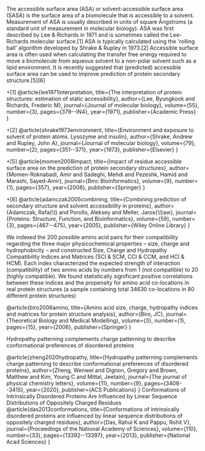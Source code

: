 The accessible surface area (ASA) or solvent-accessible surface area (SASA) is the surface area of a biomolecule that is accessible to a solvent. Measurement of ASA is usually described in units of square Ångstroms (a standard unit of measurement in molecular biology). ASA was first described by Lee & Richards in 1971 and is sometimes called the Lee-Richards molecular surface.[1] ASA is typically calculated using the 'rolling ball' algorithm developed by Shrake & Rupley in 1973.[2] Accessible surface area is often used when calculating the transfer free energy required to move a biomolecule from aqueous solvent to a non-polar solvent such as a lipid environment. It is recently suggested that (predicted) accessible surface area can be used to improve prediction of protein secondary structure.[5][6]


+[1] @article{lee1971interpretation,
  title={The interpretation of protein structures: estimation of static accessibility},
  author={Lee, Byungkook and Richards, Frederic M},
  journal={Journal of molecular biology},
  volume={55},
  number={3},
  pages={379--IN4},
  year={1971},
  publisher={Academic Press}
}

+[2] @article{shrake1973environment,
  title={Environment and exposure to solvent of protein atoms. Lysozyme and insulin},
  author={Shrake, Andrew and Rupley, John A},
  journal={Journal of molecular biology},
  volume={79},
  number={2},
  pages={351--371},
  year={1973},
  publisher={Elsevier}
}

+[5] @article{momen2008impact,
  title={Impact of residue accessible surface area on the prediction of protein secondary structures},
  author={Momen-Roknabadi, Amir and Sadeghi, Mehdi and Pezeshk, Hamid and Marashi, Sayed-Amir},
  journal={Bmc Bioinformatics},
  volume={9},
  number={1},
  pages={357},
  year={2008},
  publisher={Springer}
}

+[6] @article{adamczak2005combining,
  title={Combining prediction of secondary structure and solvent accessibility in proteins},
  author={Adamczak, Rafa{\l} and Porollo, Aleksey and Meller, Jaros{\l}aw},
  journal={Proteins: Structure, Function, and Bioinformatics},
  volume={59},
  number={3},
  pages={467--475},
  year={2005},
  publisher={Wiley Online Library}
}



We indexed the 200 possible amino acid pairs for their compatibility regarding the three major physicochemical properties – size, charge and hydrophobicity – and constructed Size, Charge and Hydropathy Compatibility Indices and Matrices (SCI & SCM, CCI & CCM, and HCI & HCM). Each index characterized the expected strength of interaction (compatibility) of two amino acids by numbers from 1 (not compatible) to 20 (highly compatible). We found statistically significant positive correlations between these indices and the propensity for amino acid co-locations in real protein structures (a sample containing total 34630 co-locations in 80 different protein structures)

@article{biro2006amino,
  title={Amino acid size, charge, hydropathy indices and matrices for protein structure analysis},
  author={Biro, JC},
  journal={Theoretical Biology and Medical Modelling},
  volume={3},
  number={1},
  pages={15},
  year={2006},
  publisher={Springer}
}

Hydropathy patterning complements charge patterning to describe conformational preferences of disordered proteins

@article{zheng2020hydropathy,
  title={Hydropathy patterning complements charge patterning to describe conformational preferences of disordered proteins},
  author={Zheng, Wenwei and Dignon, Gregory and Brown, Matthew and Kim, Young C and Mittal, Jeetain},
  journal={The journal of physical chemistry letters},
  volume={11},
  number={9},
  pages={3408--3415},
  year={2020},
  publisher={ACS Publications}
}
Conformations of Intrinsically Disordered Proteins Are Influenced by Linear Sequence Distributions of Oppositely Charged Residues
@article{das2013conformations,
  title={Conformations of intrinsically disordered proteins are influenced by linear sequence distributions of oppositely charged residues},
  author={Das, Rahul K and Pappu, Rohit V},
  journal={Proceedings of the National Academy of Sciences},
  volume={110},
  number={33},
  pages={13392--13397},
  year={2013},
  publisher={National Acad Sciences}
}

